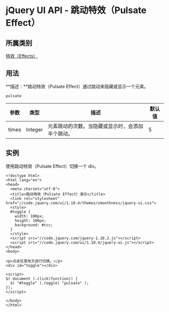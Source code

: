 # jQuery UI API - 跳动特效（Pulsate Effect）

## 所属类别

[特效（Effects）](ref-effects.html)

## 用法

**描述：**跳动特效（Pulsate Effect）通过跳动来隐藏或显示一个元素。

```
pulsate
```

| 参数 | 类型 | 描述 | 默认值 |
| --- | --- | --- | --- |
| times | Integer | 元素跳动的次数。当隐藏或显示时，会添加半个跳动。 | 5 |

## 实例

使用跳动特效（Pulsate Effect）切换一个 div。

```
<!doctype html>
<html lang="en">
<head>
  <meta charset="utf-8">
  <title>跳动特效（Pulsate Effect）演示</title>
  <link rel="stylesheet" href="//code.jquery.com/ui/1.10.4/themes/smoothness/jquery-ui.css">
  <style>
  #toggle {
    width: 100px;
    height: 100px;
    background: #ccc;
  }
  </style>
  <script src="//code.jquery.com/jquery-1.10.2.js"></script>
  <script src="//code.jquery.com/ui/1.10.4/jquery-ui.js"></script>
</head>
<body>

<p>点击任意地方进行切换。</p>
<div id="toggle"></div>

<script>
$( document ).click(function() {
  $( "#toggle" ).toggle( "pulsate" );
});
</script>

</body>
</html>

```



